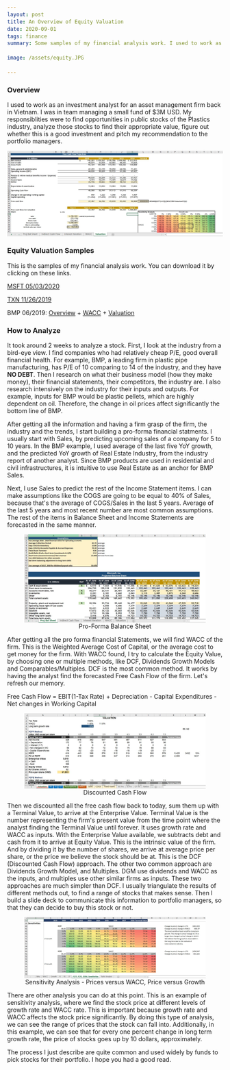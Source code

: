 ```yaml
---
layout: post
title: An Overview of Equity Valuation
date: 2020-09-01
tags: finance
summary: Some samples of my financial analysis work. I used to work as an investment analyst for an asset management firm back in Vietnam. I was in team managing a small fund of $3M USD. My responsiblities were to find opportunities in public stocks of the Plastics industry, analyze those stocks to find their appropriate value, figure out whether this is a good investment and pitch my recommendation to the portfolio managers.

image: /assets/equity.JPG

---
```


### Overview
I used to work as an investment analyst for an asset management firm back in Vietnam. I was in team managing a small fund of $3M USD. My responsiblities were to find opportunities in public stocks of the Plastics industry, analyze those stocks to find their appropriate value, figure out whether this is a good investment and pitch my recommendation to the portfolio managers. 

<p align="center">
	<img align="center" src="/assets/equity.JPG" >
</p>

### Equity Valuation Samples
This is the samples of my financial analysis work. You can download it by clicking on these links.

[MSFT 05/03/2020](https://drive.google.com/file/d/1JVACo-lfvI9EMP0c8RZCmJByUMLUbOcs/view?usp=sharing)

[TXN 11/26/2019](https://drive.google.com/file/d/1MBhZ71mA1huIfQ4Fqo7UjHVzzNXqjGml/view?usp=sharing)

BMP 06/2019: [Overview](https://drive.google.com/file/d/1DIMFU2Ed_nGqNKoMw_DOBO4XbwvyznzS/view?usp=sharing) + [WACC](https://drive.google.com/file/d/1dUd0Z3n6QXI45znfRjVL3dWtstM9Tj_Z/view?usp=sharing) + [Valuation](https://drive.google.com/file/d/1fpb_TqEeMMDLbLQI7JfsOazu_q4GnsoQ/view?usp=sharing)

### How to Analyze

It took around 2 weeks to analyze a stock. First, I look at the industry from a bird-eye view. I find companies who had relatively cheap P/E, good overall financial health. For example, BMP, a leading firm in plastic pipe manufacturing, has P/E of 10 comparing to 14 of the industry, and they have **NO DEBT**. Then I research on what  their business model (how they make money), their financial statements, their competitors, the industry are. I also research intensively on the industry for their inputs and outputs. For example, inputs for BMP would be plastic pellets, which are highly dependent on oil. Therefore, the change in oil prices affect significantly the bottom line of BMP. 

After getting all the information and having a firm grasp of the firm, the industry and the trends, I start building a pro-forma financial statments. I usually start with Sales, by predicting upcoming sales of a company for 5 to 10 years. In the BMP example, I used average of the last five YoY growth, and the predicted YoY growth of Real Estate Industry, from the industry report of another analyst. Since BMP products are used in residential and civil infrastructures, it is intuitive to use Real Estate as an anchor for BMP Sales. 

Next, I use Sales to predict the rest of the Income Statement items. I can make assumptions like the COGS are going to be equal to 40% of Sales, because that's the average of COGS/Sales in the last 5 years. Average of the last 5 years and most recent number are most common assumptions. The rest of the items in Balance Sheet and Income Statements are forecasted in the same manner. 

<figure align="center">
	<img align="center" src="/assets/balance-sheet.JPG" >
	<figcaption> 
  		Pro-Forma Balance Sheet
	</figcaption>
</figure>

After getting all the pro forma financial Statements, we will find WACC of the firm. This is the Weighted Average Cost of Capital, or the average cost to get money for the firm. With WACC found, I try to calculate the Equity Value, by choosing one or multiple methods, like DCF, Dividends Growth Models and Comparables/Multiples. DCF is the most common method. It works by having the analyst find the forecasted Free Cash Flow of the firm. Let's refresh our memory. 

<div class="message">
  Free Cash Flow = EBIT(1-Tax Rate) + Depreciation - Capital Expenditures - Net changes in Working Capital 
</div>

<figure align="center">
	<img align="center" src="/assets/dcf.JPG" >
	<figcaption> 
  		Discounted Cash Flow
	</figcaption>
</figure>

Then we discounted all the free cash flow back to today, sum them up with a Terminal Value, to arrive at the Enterprise Value. Terminal Value is the number representing the firm's present value from the time point where the analyst finding the Terminal Value until forever. It uses growth rate and WACC as inputs. With the Enterprise Value available, we subtracts debt and cash from it to arrive at Equity Value. This is the intrinsic value of the firm. And by dividing it by the number of shares, we arrive at average price per share, or the price we believe the stock should be at. This is the DCF (Discounted Cash Flow) approach. The other two common approach are Dividends Growth Model, and Multiples. DGM use dividends and WACC as the inputs, and multiples use other similar firms as inputs. These two approaches are much simpler than DCF. I usually triangulate the results of different methods out, to find a range of stocks that makes sense. Then I build a slide deck to communicate this information to portfolio managers, so that they can decide to buy this stock or not. 

<figure align="center">
	<img align="center" src="/assets/sensitivity.JPG" >
	<figcaption> 
  		Sensitivity Analysis - Prices versus WACC, Price versus Growth
	</figcaption>
</figure>

There are other analysis you can do at this point. This is an example of sensitivity analysis, where we find the stock price at different levels of growth rate and WACC rate. This is important because growth rate and WACC affects the stock price significantly. By doing this type of analysis, we can see the range of prices that the stock can fall into. Additionally, in this example, we can see that for every one percent change in long term growth rate, the price of stocks goes up by 10 dollars, approximately. 

The process I just describe are quite common and used widely by funds to pick stocks for their portfolio. I hope you had a good read. 